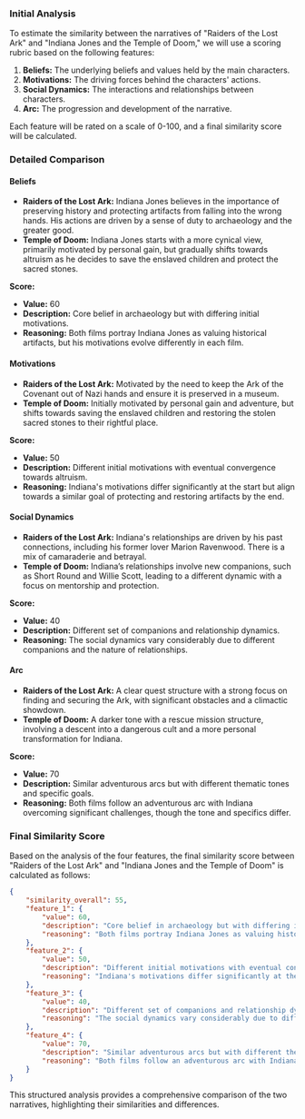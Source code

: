 ### Initial Analysis

To estimate the similarity between the narratives of "Raiders of the Lost Ark" and "Indiana Jones and the Temple of Doom," we will use a scoring rubric based on the following features:

1. **Beliefs:** The underlying beliefs and values held by the main characters.
2. **Motivations:** The driving forces behind the characters' actions.
3. **Social Dynamics:** The interactions and relationships between characters.
4. **Arc:** The progression and development of the narrative.

Each feature will be rated on a scale of 0-100, and a final similarity score will be calculated.

### Detailed Comparison

#### Beliefs
- **Raiders of the Lost Ark:** Indiana Jones believes in the importance of preserving history and protecting artifacts from falling into the wrong hands. His actions are driven by a sense of duty to archaeology and the greater good.
- **Temple of Doom:** Indiana Jones starts with a more cynical view, primarily motivated by personal gain, but gradually shifts towards altruism as he decides to save the enslaved children and protect the sacred stones.

**Score:**
- **Value:** 60
- **Description:** Core belief in archaeology but with differing initial motivations.
- **Reasoning:** Both films portray Indiana Jones as valuing historical artifacts, but his motivations evolve differently in each film.

#### Motivations
- **Raiders of the Lost Ark:** Motivated by the need to keep the Ark of the Covenant out of Nazi hands and ensure it is preserved in a museum.
- **Temple of Doom:** Initially motivated by personal gain and adventure, but shifts towards saving the enslaved children and restoring the stolen sacred stones to their rightful place.

**Score:**
- **Value:** 50
- **Description:** Different initial motivations with eventual convergence towards altruism.
- **Reasoning:** Indiana's motivations differ significantly at the start but align towards a similar goal of protecting and restoring artifacts by the end.

#### Social Dynamics
- **Raiders of the Lost Ark:** Indiana's relationships are driven by his past connections, including his former lover Marion Ravenwood. There is a mix of camaraderie and betrayal.
- **Temple of Doom:** Indiana’s relationships involve new companions, such as Short Round and Willie Scott, leading to a different dynamic with a focus on mentorship and protection.

**Score:**
- **Value:** 40
- **Description:** Different set of companions and relationship dynamics.
- **Reasoning:** The social dynamics vary considerably due to different companions and the nature of relationships.

#### Arc
- **Raiders of the Lost Ark:** A clear quest structure with a strong focus on finding and securing the Ark, with significant obstacles and a climactic showdown.
- **Temple of Doom:** A darker tone with a rescue mission structure, involving a descent into a dangerous cult and a more personal transformation for Indiana.

**Score:**
- **Value:** 70
- **Description:** Similar adventurous arcs but with different thematic tones and specific goals.
- **Reasoning:** Both films follow an adventurous arc with Indiana overcoming significant challenges, though the tone and specifics differ.

### Final Similarity Score

Based on the analysis of the four features, the final similarity score between "Raiders of the Lost Ark" and "Indiana Jones and the Temple of Doom" is calculated as follows:

```json
{
    "similarity_overall": 55,
    "feature_1": {
        "value": 60,
        "description": "Core belief in archaeology but with differing initial motivations.",
        "reasoning": "Both films portray Indiana Jones as valuing historical artifacts, but his motivations evolve differently in each film.",
    },
    "feature_2": {
        "value": 50,
        "description": "Different initial motivations with eventual convergence towards altruism.",
        "reasoning": "Indiana's motivations differ significantly at the start but align towards a similar goal of protecting and restoring artifacts by the end.",
    },
    "feature_3": {
        "value": 40,
        "description": "Different set of companions and relationship dynamics.",
        "reasoning": "The social dynamics vary considerably due to different companions and the nature of relationships.",
    },
    "feature_4": {
        "value": 70,
        "description": "Similar adventurous arcs but with different thematic tones and specific goals.",
        "reasoning": "Both films follow an adventurous arc with Indiana overcoming significant challenges, though the tone and specifics differ.",
    }
}
```

This structured analysis provides a comprehensive comparison of the two narratives, highlighting their similarities and differences.